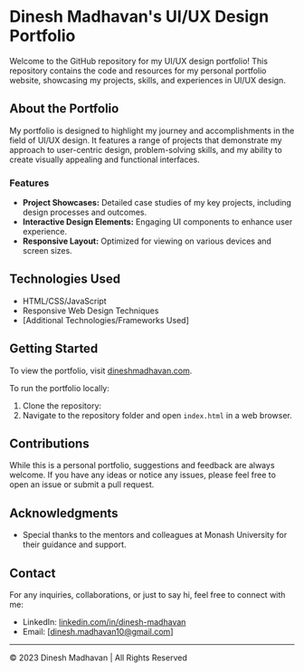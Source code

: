 # Dinesh Madhavan's UI/UX Design Portfolio

Welcome to the GitHub repository for my UI/UX design portfolio! This repository contains the code and resources for my personal portfolio website, showcasing my projects, skills, and experiences in UI/UX design.

## About the Portfolio

My portfolio is designed to highlight my journey and accomplishments in the field of UI/UX design. It features a range of projects that demonstrate my approach to user-centric design, problem-solving skills, and my ability to create visually appealing and functional interfaces.

### Features

- **Project Showcases:** Detailed case studies of my key projects, including design processes and outcomes.
- **Interactive Design Elements:** Engaging UI components to enhance user experience.
- **Responsive Layout:** Optimized for viewing on various devices and screen sizes.

## Technologies Used

- HTML/CSS/JavaScript
- Responsive Web Design Techniques
- [Additional Technologies/Frameworks Used]

## Getting Started

To view the portfolio, visit [dineshmadhavan.com](https://dineshmadhavan.com).

To run the portfolio locally:

1. Clone the repository:
2. Navigate to the repository folder and open `index.html` in a web browser.

## Contributions

While this is a personal portfolio, suggestions and feedback are always welcome. If you have any ideas or notice any issues, please feel free to open an issue or submit a pull request.

## Acknowledgments

- Special thanks to the mentors and colleagues at Monash University for their guidance and support.


## Contact

For any inquiries, collaborations, or just to say hi, feel free to connect with me:

- LinkedIn: [linkedin.com/in/dinesh-madhavan](https://www.linkedin.com/in/dinesh-madhavan/)
- Email: [dinesh.madhavan10@gmail.com]

---

© 2023 Dinesh Madhavan | All Rights Reserved

